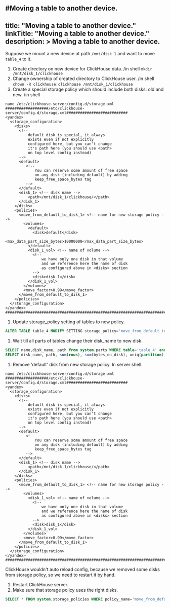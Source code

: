 #Moving a table to another device.
---
title: "Moving a table to another device."
linkTitle: "Moving a table to another device."
description: >
    Moving a table to another device.
---
Suppose we mount a new device at path `/mnt/disk_1` and want to move `table_4` to it.

1. Create directory on new device for ClickHouse data. /in shell `mkdir /mnt/disk_1/clickhouse`
2. Change ownership of created directory to ClickHouse user. /in shell `chown -R clickhouse:clickhouse /mnt/disk_1/clickhouse`
3. Create a special storage policy which should include both disks: old and new. /in shell

```markup
nano /etc/clickhouse-server/config.d/storage.xml
###################/etc/clickhouse-server/config.d/storage.xml###########################
<yandex>
  <storage_configuration>
    <disks>
      <!--
          default disk is special, it always
          exists even if not explicitly
          configured here, but you can't change
          it's path here (you should use <path>
          on top level config instead)
      -->
      <default>
         <!--
             You can reserve some amount of free space
             on any disk (including default) by adding
             keep_free_space_bytes tag
         -->
      </default>
      <disk_1> <!-- disk name -->
          <path>/mnt/disk_1/clickhouse/</path>
      </disk_1>
    </disks>
    <policies>
      <move_from_default_to_disk_1> <!-- name for new storage policy -->
        <volumes>
          <default>
            <disk>default</disk>
            <max_data_part_size_bytes>10000000</max_data_part_size_bytes>
          </default>
          <disk_1_vol> <!-- name of volume -->
            <!--
                we have only one disk in that volume
                and we reference here the name of disk
                as configured above in <disks> section
            -->
            <disk>disk_1</disk>
          </disk_1_vol>
        </volumes>
        <move_factor>0.99</move_factor>
      </move_from_default_to_disk_1>
    </policies>
  </storage_configuration>
</yandex>
#########################################################################################
```

1. Update storage_policy setting of tables to new policy.

```sql
ALTER TABLE table_4 MODIFY SETTING storage_policy='move_from_default_to_disk_1';
```

1. Wait till all parts of tables change their disk_name to new disk.

```sql
SELECT name,disk_name, path from system.parts WHERE table='table_4' and active;
SELECT disk_name, path, sum(rows), sum(bytes_on_disk), uniq(partition), count() FROM system.parts WHERE table='table_4' and active GROUP BY disk_name, path ORDER BY disk_name, path;
```

1. Remove 'default' disk from new storage policy.  In server shell:

```markup
nano /etc/clickhouse-server/config.d/storage.xml
###################/etc/clickhouse-server/config.d/storage.xml###########################
<yandex>
  <storage_configuration>
    <disks>
      <!--
          default disk is special, it always
          exists even if not explicitly
          configured here, but you can't change
          it's path here (you should use <path>
          on top level config instead)
      -->
      <default>
         <!--
             You can reserve some amount of free space
             on any disk (including default) by adding
             keep_free_space_bytes tag
         -->
      </default>
      <disk_1> <!-- disk name -->
          <path>/mnt/disk_1/clickhouse/</path>
      </disk_1>
    </disks>
    <policies>
      <move_from_default_to_disk_1> <!-- name for new storage policy -->
        <volumes>
          <disk_1_vol> <!-- name of volume -->
            <!--
                we have only one disk in that volume
                and we reference here the name of disk
                as configured above in <disks> section
            -->
            <disk>disk_1</disk>
          </disk_1_vol>
        </volumes>
        <move_factor>0.99</move_factor>
      </move_from_default_to_disk_1>
    </policies>
  </storage_configuration>
</yandex>
#########################################################################################
```

ClickHouse wouldn't auto reload config, because we removed some disks from storage policy, so we need to restart it by hand.

1. Restart ClickHouse server.
2. Make sure that storage policy uses the right disks.

```sql
SELECT * FROM system.storage_policies WHERE policy_name='move_from_default_to_disk_1';
```
